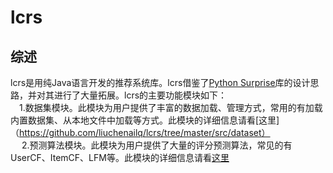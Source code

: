 # lcrs
## 综述
lcrs是用纯Java语言开发的推荐系统库。lcrs借鉴了[Python Surprise](https://surprise.readthedocs.io/en/stable/index.html)库的设计思路，并对其进行了大量拓展。lcrs的主要功能模块如下：   
&ensp;&ensp;1.数据集模块。此模块为用户提供了丰富的数据加载、管理方式，常用的有加载内置数据集、从本地文件中加载等方式。此模块的详细信息请看[这里]（https://github.com/liuchenailq/lcrs/tree/master/src/dataset）    
&ensp;&ensp; 2.预测算法模块。此模块为用户提供了大量的评分预测算法，常见的有UserCF、ItemCF、LFM等。此模块的详细信息请看[这里](https://github.com/liuchenailq/lcrs/tree/master/src/prediction_algorithms)
     

